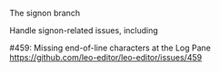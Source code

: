 
The signon branch

Handle signon-related issues, including

#459: Missing end-of-line characters at the Log Pane
https://github.com/leo-editor/leo-editor/issues/459
